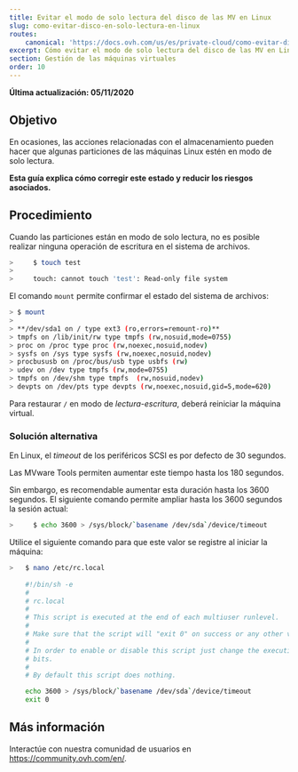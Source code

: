 ```yaml
---
title: Evitar el modo de solo lectura del disco de las MV en Linux
slug: como-evitar-disco-en-solo-lectura-en-linux
routes:
    canonical: 'https://docs.ovh.com/us/es/private-cloud/como-evitar-disco-en-solo-lectura-en-linux/'
excerpt: Cómo evitar el modo de solo lectura del disco de las MV en Linux
section: Gestión de las máquinas virtuales
order: 10
---
```


**Última actualización: 05/11/2020**

## Objetivo

En ocasiones, las acciones relacionadas con el almacenamiento pueden hacer que algunas particiones de las máquinas Linux estén en modo de solo lectura.

**Esta guía explica cómo corregir este estado y reducir los riesgos asociados.**


## Procedimiento

Cuando las particiones están en modo de solo lectura, no es posible realizar ninguna operación de escritura en el sistema de archivos.

```sh
>     $ touch test
>
>     touch: cannot touch 'test': Read-only file system
```

El comando `mount` permite confirmar el estado del sistema de archivos:

```sh
> $ mount
>
> **/dev/sda1 on / type ext3 (ro,errors=remount-ro)**
> tmpfs on /lib/init/rw type tmpfs (rw,nosuid,mode=0755)
> proc on /proc type proc (rw,noexec,nosuid,nodev)
> sysfs on /sys type sysfs (rw,noexec,nosuid,nodev)
> procbususb on /proc/bus/usb type usbfs (rw)
> udev on /dev type tmpfs (rw,mode=0755)
> tmpfs on /dev/shm type tmpfs  (rw,nosuid,nodev)
> devpts on /dev/pts type devpts (rw,noexec,nosuid,gid=5,mode=620)
```

Para restaurar `/` en modo de *lectura-escritura*, deberá reiniciar la máquina virtual.

### Solución alternativa

En Linux, el *timeout* de los periféricos SCSI es por defecto de 30 segundos.

Las MVware Tools permiten aumentar este tiempo hasta los 180 segundos.

Sin embargo, es recomendable aumentar esta duración hasta los 3600 segundos. El siguiente comando permite ampliar hasta los 3600 segundos la sesión actual:

```sh
>     $ echo 3600 > /sys/block/`basename /dev/sda`/device/timeout
```

Utilice el siguiente comando para que este valor se registre al iniciar la máquina:

```sh
>   $ nano /etc/rc.local 
	
	#!/bin/sh -e
	#
	# rc.local
	#
	# This script is executed at the end of each multiuser runlevel.
	#
	# Make sure that the script will "exit 0" on success or any other value on error.
	#
	# In order to enable or disable this script just change the execution
	# bits.
	#
	# By default this script does nothing.

	echo 3600 > /sys/block/`basename /dev/sda`/device/timeout
	exit 0
```

## Más información

Interactúe con nuestra comunidad de usuarios en <https://community.ovh.com/en/>.
